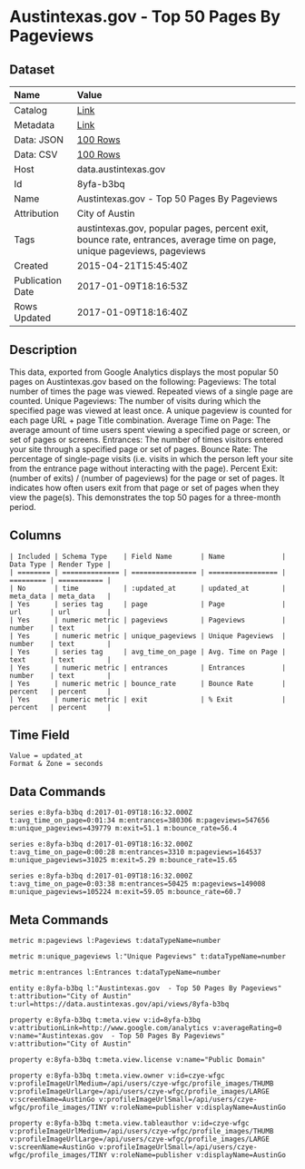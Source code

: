 # Austintexas.gov - Top 50 Pages By Pageviews

## Dataset

| Name | Value |
| :--- | :---- |
| Catalog | [Link](https://catalog.data.gov/dataset/austintexas-gov-top-50-pages-by-pageviews) |
| Metadata | [Link](https://data.austintexas.gov/api/views/8yfa-b3bq) |
| Data: JSON | [100 Rows](https://data.austintexas.gov/api/views/8yfa-b3bq/rows.json?max_rows=100) |
| Data: CSV | [100 Rows](https://data.austintexas.gov/api/views/8yfa-b3bq/rows.csv?max_rows=100) |
| Host | data.austintexas.gov |
| Id | 8yfa-b3bq |
| Name | Austintexas.gov - Top 50 Pages By Pageviews |
| Attribution | City of Austin |
| Tags | austintexas.gov, popular pages, percent exit, bounce rate, entrances, average time on page, unique pageviews, pageviews |
| Created | 2015-04-21T15:45:40Z |
| Publication Date | 2017-01-09T18:16:53Z |
| Rows Updated | 2017-01-09T18:16:40Z |

## Description

This data, exported from Google Analytics displays the most popular 50 pages on Austintexas.gov based on the following: 
Pageviews: The total number of times the page was viewed. Repeated views of a single page are counted.
Unique Pageviews: The number of visits during which the specified page was viewed at least once. A unique pageview is counted for each page URL + page Title combination.
Average Time on Page: The average amount of time users spent viewing a specified page or screen, or set of pages or screens.
Entrances: The number of times visitors entered your site through a specified page or set of pages.
Bounce Rate: The percentage of single-page visits (i.e. visits in which the person left your site from the entrance page without interacting with the page).
Percent Exit: (number of exits) / (number of pageviews) for the page or set of pages. It indicates how often users exit from that page or set of pages when they view the page(s). This demonstrates the top 50 pages for a three-month period.

## Columns

```ls
| Included | Schema Type    | Field Name       | Name              | Data Type | Render Type |
| ======== | ============== | ================ | ================= | ========= | =========== |
| No       | time           | :updated_at      | updated_at        | meta_data | meta_data   |
| Yes      | series tag     | page             | Page              | url       | url         |
| Yes      | numeric metric | pageviews        | Pageviews         | number    | text        |
| Yes      | numeric metric | unique_pageviews | Unique Pageviews  | number    | text        |
| Yes      | series tag     | avg_time_on_page | Avg. Time on Page | text      | text        |
| Yes      | numeric metric | entrances        | Entrances         | number    | text        |
| Yes      | numeric metric | bounce_rate      | Bounce Rate       | percent   | percent     |
| Yes      | numeric metric | exit             | % Exit            | percent   | percent     |
```

## Time Field

```ls
Value = updated_at
Format & Zone = seconds
```

## Data Commands

```ls
series e:8yfa-b3bq d:2017-01-09T18:16:32.000Z t:avg_time_on_page=0:01:34 m:entrances=380306 m:pageviews=547656 m:unique_pageviews=439779 m:exit=51.1 m:bounce_rate=56.4

series e:8yfa-b3bq d:2017-01-09T18:16:32.000Z t:avg_time_on_page=0:00:28 m:entrances=3310 m:pageviews=164537 m:unique_pageviews=31025 m:exit=5.29 m:bounce_rate=15.65

series e:8yfa-b3bq d:2017-01-09T18:16:32.000Z t:avg_time_on_page=0:03:38 m:entrances=50425 m:pageviews=149008 m:unique_pageviews=105224 m:exit=59.05 m:bounce_rate=60.7
```

## Meta Commands

```ls
metric m:pageviews l:Pageviews t:dataTypeName=number

metric m:unique_pageviews l:"Unique Pageviews" t:dataTypeName=number

metric m:entrances l:Entrances t:dataTypeName=number

entity e:8yfa-b3bq l:"Austintexas.gov  - Top 50 Pages By Pageviews" t:attribution="City of Austin" t:url=https://data.austintexas.gov/api/views/8yfa-b3bq

property e:8yfa-b3bq t:meta.view v:id=8yfa-b3bq v:attributionLink=http://www.google.com/analytics v:averageRating=0 v:name="Austintexas.gov  - Top 50 Pages By Pageviews" v:attribution="City of Austin"

property e:8yfa-b3bq t:meta.view.license v:name="Public Domain"

property e:8yfa-b3bq t:meta.view.owner v:id=czye-wfgc v:profileImageUrlMedium=/api/users/czye-wfgc/profile_images/THUMB v:profileImageUrlLarge=/api/users/czye-wfgc/profile_images/LARGE v:screenName=AustinGo v:profileImageUrlSmall=/api/users/czye-wfgc/profile_images/TINY v:roleName=publisher v:displayName=AustinGo

property e:8yfa-b3bq t:meta.view.tableauthor v:id=czye-wfgc v:profileImageUrlMedium=/api/users/czye-wfgc/profile_images/THUMB v:profileImageUrlLarge=/api/users/czye-wfgc/profile_images/LARGE v:screenName=AustinGo v:profileImageUrlSmall=/api/users/czye-wfgc/profile_images/TINY v:roleName=publisher v:displayName=AustinGo
```